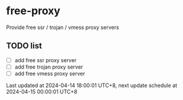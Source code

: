 
# free-proxy
Provide free ssr / trojan / vmess proxy servers


## TODO list
- [ ] add free ssr proxy server
- [ ] add free trojan proxy server
- [ ] add free vmess proxy server

Last updated at 2024-04-14 18:00:01 UTC+8, next update schedule at 2024-04-15 00:00:01 UTC+8

